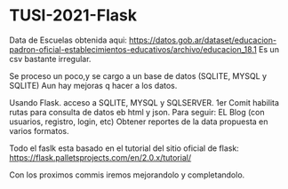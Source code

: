 # TUSI-2021-Flask

Data de Escuelas obtenida aqui:
https://datos.gob.ar/dataset/educacion-padron-oficial-establecimientos-educativos/archivo/educacion_18.1
Es un csv bastante irregular.

Se proceso un poco,y se cargo a un base de datos (SQLITE, MYSQL y SQLITE)
Aun hay mejoras q hacer a los datos.

Usando Flask. acceso a SQLITE, MYSQL y SQLSERVER.
1er Comit habilita rutas para consulta de datos eb html y json.
Para seguir:
   EL Blog (con usuarios, registro, login, etc)
   Obtener reportes de la data propuesta en varios formatos.
   
   
Todo el faslk esta basado en el tutorial del sitio oficial de flask:
https://flask.palletsprojects.com/en/2.0.x/tutorial/

Con los proximos commis iremos mejorandolo y completandolo.
